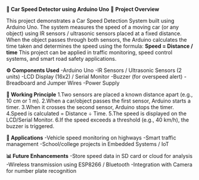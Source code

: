**🚗 Car Speed Detector using Arduino Uno**
📌 **Project Overview**

This project demonstrates a Car Speed Detection System built using Arduino Uno.
The system measures the speed of a moving car (or any object) using IR sensors / ultrasonic sensors placed at a fixed distance. When the object passes through both sensors, the Arduino calculates the time taken and determines the speed using the formula:
**Speed = Distance / time**
This project can be applied in traffic monitoring, speed control systems, and smart road safety applications.

**⚙️ Components Used**
-Arduino Uno
-IR Sensors / Ultrasonic Sensors (2 units)
-LCD Display (16x2) / Serial Monitor
-Buzzer (for overspeed alert)
-Breadboard and Jumper Wires
-Power Supply

**🔧 Working Principle**
1.Two sensors are placed a known distance apart (e.g., 10 cm or 1 m).
2.When a car/object passes the first sensor, Arduino starts a timer.
3.When it crosses the second sensor, Arduino stops the timer.
4.Speed is calculated = Distance ÷ Time.
5.The speed is displayed on the LCD/Serial Monitor.
6.If the speed exceeds a threshold (e.g., 40 km/h), the buzzer is triggered.

**🚀 Applications**
-Vehicle speed monitoring on highways
-Smart traffic management
-School/college projects in Embedded Systems / IoT

**📊 Future Enhancements**
-Store speed data in SD card or cloud for analysis
-Wireless transmission using ESP8266 / Bluetooth
-Integration with Camera for number plate recognition
